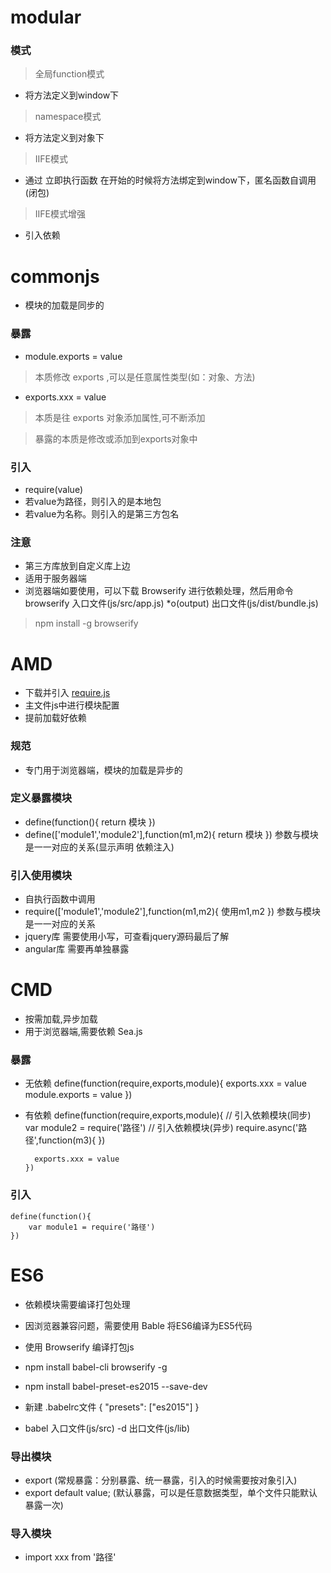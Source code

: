 
# modular

### 模式

> 全局function模式
* 将方法定义到window下
> namespace模式
* 将方法定义到对象下
> IIFE模式
* 通过 立即执行函数 在开始的时候将方法绑定到window下，匿名函数自调用(闭包)
> IIFE模式增强
* 引入依赖

# commonjs

* 模块的加载是同步的

### 暴露

* module.exports = value
> 本质修改 exports ,可以是任意属性类型(如：对象、方法)
* exports.xxx = value
> 本质是往 exports 对象添加属性,可不断添加

> 暴露的本质是修改或添加到exports对象中

### 引入

* require(value)
* 若value为路径，则引入的是本地包
* 若value为名称。则引入的是第三方包名

### 注意
* 第三方库放到自定义库上边
* 适用于服务器端
* 浏览器端如要使用，可以下载 Browserify 进行依赖处理，然后用命令 browserify 入口文件(js/src/app.js) *o(output) 出口文件(js/dist/bundle.js)
> npm install -g browserify

# AMD

* 下载并引入 [require.js](https://requirejs.org/docs/api.html)
* 主文件js中进行模块配置
* 提前加载好依赖

### 规范
* 专门用于浏览器端，模块的加载是异步的

### 定义暴露模块

* define(function(){ return 模块 })
* define(['module1','module2'],function(m1,m2){ return 模块 })      参数与模块是一一对应的关系(显示声明 依赖注入)

### 引入使用模块

* 自执行函数中调用
* require(['module1','module2'],function(m1,m2){ 使用m1,m2 })      参数与模块是一一对应的关系
* jquery库 需要使用小写，可查看jquery源码最后了解
* angular库 需要再单独暴露

# CMD

* 按需加载,异步加载
* 用于浏览器端,需要依赖 Sea.js

### 暴露

* 无依赖
	  define(function(require,exports,module){ 
		exports.xxx = value
		module.exports = value
	  })

* 有依赖
	  define(function(require,exports,module){ 
		// 引入依赖模块(同步)
		var module2 = require('路径')
		// 引入依赖模块(异步)
		require.async('路径',function(m3){  })
		
		exports.xxx = value
	  })
	  
### 引入

	define(function(){
		var module1 = require('路径')
	})
	
# ES6

* 依赖模块需要编译打包处理
* 因浏览器兼容问题，需要使用 Bable 将ES6编译为ES5代码
* 使用 Browserify 编译打包js

* npm install babel-cli browserify -g
* npm install babel-preset-es2015 --save-dev

* 新建 .babelrc文件
	{
		"presets": ["es2015"]
	}
	
* babel 入口文件(js/src) -d 出口文件(js/lib)

### 导出模块

* export (常规暴露：分别暴露、统一暴露，引入的时候需要按对象引入)
* export default value;  (默认暴露，可以是任意数据类型，单个文件只能默认暴露一次)

### 导入模块

* import xxx from '路径'
